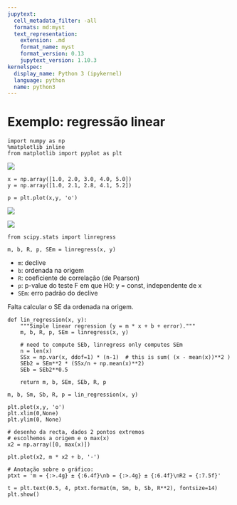 ```yaml
---
jupytext:
  cell_metadata_filter: -all
  formats: md:myst
  text_representation:
    extension: .md
    format_name: myst
    format_version: 0.13
    jupytext_version: 1.10.3
kernelspec:
  display_name: Python 3 (ipykernel)
  language: python
  name: python3
---
```


# Exemplo: regressão linear

```{code-cell} ipython3
import numpy as np
%matplotlib inline
from matplotlib import pyplot as plt
```

![](images/dataregress.png)

```{code-cell} ipython3
x = np.array([1.0, 2.0, 3.0, 4.0, 5.0])
y = np.array([1.0, 2.1, 2.8, 4.1, 5.2])
```

```{code-cell} ipython3
p = plt.plot(x,y, 'o')
```

![](images/scipydocs_all.png)

![](images/scipydocs_regress.png)

```{code-cell} ipython3
from scipy.stats import linregress
```

```{code-cell} ipython3
m, b, R, p, SEm = linregress(x, y)
```

-   `m`: declive
-   `b`: ordenada na origem
-   `R`: coeficiente de correlação (de Pearson)
-   `p`: p-value do teste F em que H0: y = const, independente de x
-   `SEm`: erro padrão do declive

Falta calcular o SE da ordenada na origem.

```{code-cell} ipython3
def lin_regression(x, y):
    """Simple linear regression (y = m * x + b + error)."""
    m, b, R, p, SEm = linregress(x, y)

    # need to compute SEb, linregress only computes SEm
    n = len(x)
    SSx = np.var(x, ddof=1) * (n-1)  # this is sum( (x - mean(x))**2 )
    SEb2 = SEm**2 * (SSx/n + np.mean(x)**2)
    SEb = SEb2**0.5

    return m, b, SEm, SEb, R, p
```

```{code-cell} ipython3
m, b, Sm, Sb, R, p = lin_regression(x, y)
```

```{code-cell} ipython3
plt.plot(x,y, 'o')
plt.xlim(0,None)
plt.ylim(0, None)

# desenho da recta, dados 2 pontos extremos
# escolhemos a origem e o max(x)
x2 = np.array([0, max(x)])

plt.plot(x2, m * x2 + b, '-')

# Anotação sobre o gráfico:
ptxt = 'm = {:>.4g} ± {:6.4f}\nb = {:>.4g} ± {:6.4f}\nR2 = {:7.5f}'

t = plt.text(0.5, 4, ptxt.format(m, Sm, b, Sb, R**2), fontsize=14)
plt.show()
```
